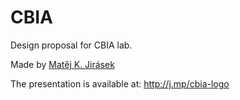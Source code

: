 # CBIA

Design proposal for CBIA lab.

Made by [Matěj K. Jirásek](http://mkj.is)

The presentation is available at: <http://j.mp/cbia-logo>
